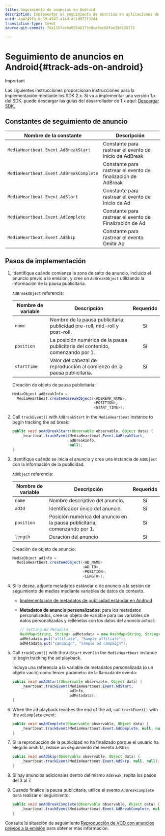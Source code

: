 ```yaml
---
title: Seguimiento de anuncios en Android
description: Implementar el seguimiento de anuncios en aplicaciones de Android mediante el SDK de medios.
uuid: 4a4249fb-dc39-4947-a14d-a51d972f32d4
translation-type: tm+mt
source-git-commit: 7da115fae0a05548173e8ca3ec68fae250128775

---
```



# Seguimiento de anuncios en Android{#track-ads-on-android}

>[!IMPORTANT]
>
>Las siguientes instrucciones proporcionan instrucciones para la implementación mediante los SDK 2.x. Si va a implementar una versión 1.x del SDK, puede descargar las guías del desarrollador de 1.x aquí: [Descargar SDK.](/help/sdk-implement/download-sdks.md)

## Constantes de seguimiento de anuncio

| Nombre de la constante | Descripción |
| --- | --- |
| `MediaHeartbeat.Event.AdBreakStart` | Constante para rastrear el evento de inicio de AdBreak |
| `MediaHeartbeat.Event.AdBreakComplete` | Constante para rastrear el evento de finalización de AdBreak |
| `MediaHeartbeat.Event.AdStart` | Constante para rastrear el evento de Inicio de Ad |
| `MediaHeartbeat.Event.AdComplete` | Constante para rastrear el evento de Finalización de Ad |
| `MediaHeartbeat.Event.AdSkip` | Constante para rastrear el evento Omitir Ad |

## Pasos de implementación

1. Identifique cuándo comienza la zona de salto de anuncio, incluido el anuncio previo a la emisión, y cree un `AdBreakObject` utilizando la información de la pausa publicitaria.

   `AdBreakObject` referencia:

   | Nombre de variable | Descripción | Requerido |
   | --- | --- | :---: |
   | `name` | Nombre de la pausa publicitaria: publicidad pre-roll, mid-roll y post-roll. | Sí |
   | `position` | La posición numérica de la pausa publicitaria del contenido, comenzando por 1. | Sí |
   | `startTime` | Valor del cabezal de reproducción al comienzo de la pausa publicitaria. | Sí |

   Creación de objeto de pausa publicitaria:

   ```java
   MediaObject adBreakInfo =  
     MediaHeartbeat.createAdBreakObject(<ADBREAK_NAME>,  
                                        <POSITION>,  
                                        <START_TIME>);
   ```

1. Call `trackEvent()` with `AdBreakStart` in the `MediaHeartbeat` instance to begin tracking the ad break:

   ```java
   public void onAdBreakStart(Observable observable, Object data) {  
       _heartbeat.trackEvent(MediaHeartbeat.Event.AdBreakStart,  
                             adBreakInfo,  
                             null); 
   }
   ```

1. Identifique cuándo se inicia el anuncio y cree una instancia de `AdObject` con la información de la publicidad.

   `AdObject` referencia:

   | Nombre de variable | Descripción | Requerido |
   | --- | --- | :---: |
   | `name` | Nombre descriptivo del anuncio. | Sí |
   | `adId` | Identificador único del anuncio. | Sí |
   | `position` | Posición numérica del anuncio en la pausa publicitaria, comenzando por 1. | Sí |
   | `length` | Duración del anuncio | Sí |

   Creación de objeto de anuncio:

   ```java
   MediaObject adInfo =  
     MediaHeartbeat.createAdObject(<AD_NAME> 
                                   <AD_ID>,  
                                   <POSITION>,  
                                   <LENGTH>);
   ```

1. Si lo desea, adjunte metadatos estándar o de anuncio a la sesión de seguimiento de medios mediante variables de datos de contexto.

   * [Implementación de metadatos de publicidad estándar en Android](/help/sdk-implement/track-ads/impl-std-ad-metadata/impl-std-ad-metadata-android.md)
   * **Metadatos de anuncio personalizados**: para los metadatos personalizados, cree un objeto de variable para las variables de datos personalizadas y rellénelas con los datos del anuncio actual:

      ```java
      // Setting Ad Metadata 
      HashMap<String, String> adMetadata = new HashMap<String, String>(); 
      adMetadata.put("affiliate", "Sample affiliate"); 
      adMetadata.put("campaign", "Sample ad campaign");
      ```

1. Call `trackEvent()` with the `AdStart` event in the `MediaHeartbeat` instance to begin tracking the ad playback.

   Incluya una referencia a la variable de metadatos personalizada (o un objeto vacío) como tercer parámetro de la llamada de evento:

   ```java
   public void onAdStart(Observable observable, Object data) {  
       _heartbeat.trackEvent(MediaHeartbeat.Event.AdStart,  
                             adInfo,  
                             adMetadata); 
   }
   ```

1. When the ad playback reaches the end of the ad, call `trackEvent()` with the `AdComplete` event:

   ```java
   public void onAdComplete(Observable observable, Object data) {  
       _heartbeat.trackEvent(MediaHeartbeat.Event.AdComplete, null, null); 
   }
   ```

1. Si la reproducción de la publicidad no ha finalizado porque el usuario ha elegido omitirla, realice un seguimiento del evento `AdSkip`

   ```java
   public void onAdSkip(Observable observable, Object data) {  
       _heartbeat.trackEvent(MediaHeartbeat.Event.AdSkip, null, null); 
   }
   ```

1. Si hay anuncios adicionales dentro del mismo `AdBreak`, repita los pasos del 3 al 7.
1. Cuando finalice la pausa publicitaria, utilice el evento `AdBreakComplete` para realizar el seguimiento:

   ```java
   public void onAdBreakComplete(Observable observable, Object data) {  
       _heartbeat.trackEvent(MediaHeartbeat.Event.AdBreakComplete, null, null); 
   }
   ```

Consulte la situación de seguimiento [Reproducción de VOD con anuncios previos a la emisión](/help/sdk-implement/tracking-scenarios/vod-preroll-ads.md) para obtener más información.
